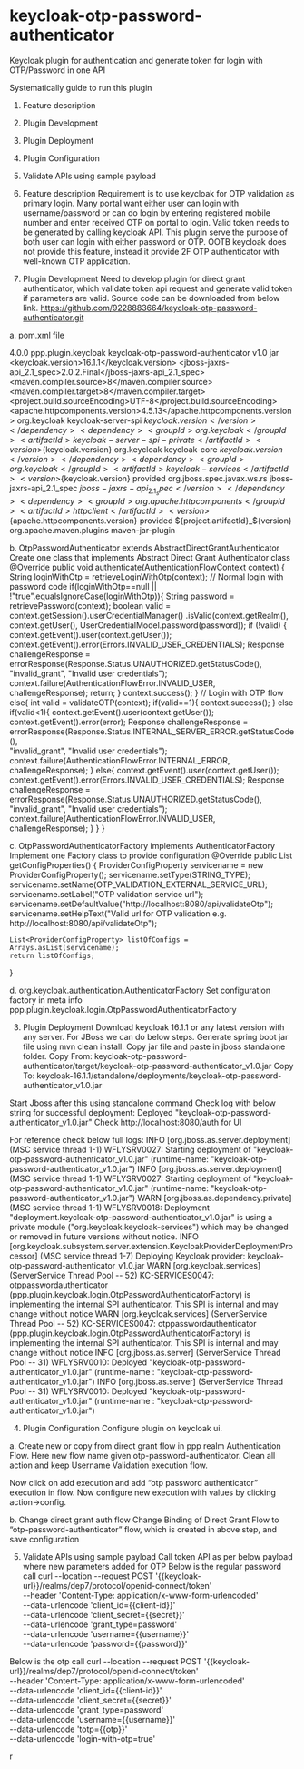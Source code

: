 # keycloak-otp-password-authenticator
Keycloak plugin for authentication and generate token for login with OTP/Password in one API

Systematically guide to run this plugin
1.	Feature description
2.	Plugin Development
3.	Plugin Deployment
4.	Plugin Configuration
5.	Validate APIs using sample payload

1.	Feature description
Requirement is to use keycloak for OTP validation as primary login. Many portal want either user can login with username/password or can do login by entering registered mobile number and enter received OTP on portal to login. Valid token needs to be generated by calling keycloak API. This plugin serve the purpose of both user can login with either password or OTP. OOTB keycloak does not provide this feature, instead it provide 2F OTP authenticator with well-known OTP application. 
2.	Plugin Development
Need to develop plugin for direct grant authenticator, which validate token api request and generate valid token if parameters are valid. Source code can be downloaded from below link.
https://github.com/9228883664/keycloak-otp-password-authenticator.git

a.	pom.xml file
<?xml version="1.0"?>
<project xsi:schemaLocation="http://maven.apache.org/POM/4.0.0 https://maven.apache.org/xsd/maven-4.0.0.xsd" xmlns="http://maven.apache.org/POM/4.0.0"
         xmlns:xsi="http://www.w3.org/2001/XMLSchema-instance">
    <modelVersion>4.0.0</modelVersion>
    <groupId>ppp.plugin.keycloak</groupId>
    <artifactId>keycloak-otp-password-authenticator</artifactId>
    <version>v1.0</version>
    <packaging>jar</packaging>
    <properties>
        <keycloak.version>16.1.1</keycloak.version>
        <jboss-jaxrs-api_2.1_spec>2.0.2.Final</jboss-jaxrs-api_2.1_spec>
        <maven.compiler.source>8</maven.compiler.source>
        <maven.compiler.target>8</maven.compiler.target>
        <project.build.sourceEncoding>UTF-8</project.build.sourceEncoding>
        <apache.httpcomponents.version>4.5.13</apache.httpcomponents.version>
    </properties>
    <dependencies>
        <dependency>
            <groupId>org.keycloak</groupId>
            <artifactId>keycloak-server-spi</artifactId>
            <version>${keycloak.version}</version>
        </dependency>
        <dependency>
            <groupId>org.keycloak</groupId>
            <artifactId>keycloak-server-spi-private</artifactId>
            <version>${keycloak.version}</version>
        </dependency>
        <dependency>
            <groupId>org.keycloak</groupId>
            <artifactId>keycloak-core</artifactId>
            <version>${keycloak.version}</version>
        </dependency>
        <dependency>
            <groupId>org.keycloak</groupId>
            <artifactId>keycloak-services</artifactId>
            <version>${keycloak.version}</version>
            <scope>provided</scope>
        </dependency>
        <dependency>
            <groupId>org.jboss.spec.javax.ws.rs</groupId>
            <artifactId>jboss-jaxrs-api_2.1_spec</artifactId>
            <version>${jboss-jaxrs-api_2.1_spec}</version>
        </dependency>
        <dependency>
            <groupId>org.apache.httpcomponents</groupId>
            <artifactId>httpclient</artifactId>
            <version>${apache.httpcomponents.version}</version>
            <scope>provided</scope>
        </dependency>
    </dependencies>
    <build>
        <finalName>${project.artifactId}_${version}</finalName>
        <plugins>
            <plugin>
                <groupId>org.apache.maven.plugins</groupId>
                <artifactId>maven-jar-plugin</artifactId>
                <configuration>
                    <archive>
                        <!-- This is required since we need to add the jboss module references
                            to the resulting jar -->
                        <manifestEntries>
                            <!-- Adding explicit dependencies to avoid class-loading issues at runtime -->
                            <Dependencies>
                                <![CDATA[org.keycloak.keycloak-core,org.keycloak.keycloak-services]]></Dependencies>
                        </manifestEntries>
                    </archive>
                </configuration>
            </plugin>
        </plugins>
    </build>
</project>

b.	OtpPasswordAuthenticator extends AbstractDirectGrantAuthenticator
Create one class that implements Abstract Direct Grant Authenticator class
@Override
public void authenticate(AuthenticationFlowContext context) {
    String loginWithOtp = retrieveLoginWithOtp(context);
    // Normal login with password code
    if(loginWithOtp==null || !"true".equalsIgnoreCase(loginWithOtp)){
        String password = retrievePassword(context);
        boolean valid = context.getSession().userCredentialManager()
		.isValid(context.getRealm(), context.getUser(), UserCredentialModel.password(password));
        if (!valid) {
            context.getEvent().user(context.getUser());
            context.getEvent().error(Errors.INVALID_USER_CREDENTIALS);
            Response challengeResponse = 
		errorResponse(Response.Status.UNAUTHORIZED.getStatusCode(), 
			"invalid_grant", "Invalid user credentials");
            context.failure(AuthenticationFlowError.INVALID_USER, challengeResponse);
            return;
        }
        context.success();
    }
    // Login with OTP flow
    else{
        int valid = validateOTP(context);
        if(valid==1){
            context.success();
        }
        else if(valid<1){
            context.getEvent().user(context.getUser());
            context.getEvent().error(error);
            Response challengeResponse = errorResponse(Response.Status.INTERNAL_SERVER_ERROR.getStatusCode(),   
				"invalid_grant", "Invalid user credentials");
            context.failure(AuthenticationFlowError.INTERNAL_ERROR, challengeResponse);
        }
        else{
            context.getEvent().user(context.getUser());
            context.getEvent().error(Errors.INVALID_USER_CREDENTIALS);
            Response challengeResponse = errorResponse(Response.Status.UNAUTHORIZED.getStatusCode(), 
			"invalid_grant", "Invalid user credentials");
            context.failure(AuthenticationFlowError.INVALID_USER, challengeResponse);
        }
    }
}


c.	OtpPasswordAuthenticatorFactory implements AuthenticatorFactory
Implement one Factory class to provide configuration 
@Override
public List<ProviderConfigProperty> getConfigProperties() {
    ProviderConfigProperty servicename = new ProviderConfigProperty();
    servicename.setType(STRING_TYPE);
    servicename.setName(OTP_VALIDATION_EXTERNAL_SERVICE_URL);
    servicename.setLabel("OTP validation service url");
    servicename.setDefaultValue("http://localhost:8080/api/validateOtp");
    servicename.setHelpText("Valid url for OTP validation e.g. http://localhost:8080/api/validateOtp");

    List<ProviderConfigProperty> listOfConfigs = Arrays.asList(servicename);
    return listOfConfigs;
}

d.	org.keycloak.authentication.AuthenticatorFactory
Set configuration factory in meta info
ppp.plugin.keycloak.login.OtpPasswordAuthenticatorFactory


3.	Plugin Deployment
Download keycloak 16.1.1 or any latest version with any server. For JBoss we can do below steps.
Generate spring boot jar file using mvn clean install. Copy jar file and paste in jboss standalone folder.
Copy From: keycloak-otp-password-authenticator/target/keycloak-otp-password-authenticator_v1.0.jar
Copy To: keycloak-16.1.1/standalone/deployments/keycloak-otp-password-authenticator_v1.0.jar

Start Jboss after this using standalone command 
Check log with below string for successful deployment: 
Deployed "keycloak-otp-password-authenticator_v1.0.jar"
Check http://localhost:8080/auth for UI

For reference check below full logs:
INFO  [org.jboss.as.server.deployment] (MSC service thread 1-1) WFLYSRV0027: Starting deployment of "keycloak-otp-password-authenticator_v1.0.jar" (runtime-name: "keycloak-otp-password-authenticator_v1.0.jar")
INFO  [org.jboss.as.server.deployment] (MSC service thread 1-1) WFLYSRV0027: Starting deployment of "keycloak-otp-password-authenticator_v1.0.jar" (runtime-name: "keycloak-otp-password-authenticator_v1.0.jar")
WARN  [org.jboss.as.dependency.private] (MSC service thread 1-1) WFLYSRV0018: Deployment "deployment.keycloak-otp-password-authenticator_v1.0.jar" is using a private module ("org.keycloak.keycloak-services") which may be changed or removed in future versions without notice.
INFO  [org.keycloak.subsystem.server.extension.KeycloakProviderDeploymentProcessor] (MSC service thread 1-7) Deploying Keycloak provider: keycloak-otp-password-authenticator_v1.0.jar
WARN  [org.keycloak.services] (ServerService Thread Pool -- 52) KC-SERVICES0047: otppasswordauthenticator (ppp.plugin.keycloak.login.OtpPasswordAuthenticatorFactory) is implementing the internal SPI authenticator. This SPI is internal and may change without notice
WARN  [org.keycloak.services] (ServerService Thread Pool -- 52) KC-SERVICES0047: otppasswordauthenticator (ppp.plugin.keycloak.login.OtpPasswordAuthenticatorFactory) is implementing the internal SPI authenticator. This SPI is internal and may change without notice
INFO  [org.jboss.as.server] (ServerService Thread Pool -- 31) WFLYSRV0010: Deployed "keycloak-otp-password-authenticator_v1.0.jar" (runtime-name : "keycloak-otp-password-authenticator_v1.0.jar")
INFO  [org.jboss.as.server] (ServerService Thread Pool -- 31) WFLYSRV0010: Deployed "keycloak-otp-password-authenticator_v1.0.jar" (runtime-name : "keycloak-otp-password-authenticator_v1.0.jar")


4.	Plugin Configuration
Configure plugin on keycloak ui.
 
 
 
a.	Create new or copy from direct grant flow in ppp realm Authentication Flow.
Here new flow name given otp-password-authenticator.
Clean all action and keep Username Validation execution flow.

Now click on add execution and add “otp password authenticator” execution in flow.
Now configure new execution with values by clicking action->config.

b.	Change direct grant auth flow
Change Binding of Direct Grant Flow to “otp-password-authenticator” flow, which is created in above step, and save configuration

5.	Validate APIs using sample payload
Call token API as per below payload where new parameters added for OTP
Below is the regular password call
curl --location --request POST '{{keycloak-url}}/realms/dep7/protocol/openid-connect/token' \
--header 'Content-Type: application/x-www-form-urlencoded' \
--data-urlencode 'client_id={{client-id}}' \
--data-urlencode 'client_secret={{secret}}' \
--data-urlencode 'grant_type=password' \
--data-urlencode 'username={{username}}' \
--data-urlencode 'password={{password}}'

Below is the otp call
curl --location --request POST '{{keycloak-url}}/realms/dep7/protocol/openid-connect/token' \
--header 'Content-Type: application/x-www-form-urlencoded' \
--data-urlencode 'client_id={{client-id}}' \
--data-urlencode 'client_secret={{secret}}' \
--data-urlencode 'grant_type=password' \
--data-urlencode 'username={{username}}' \
--data-urlencode 'totp={{otp}}' \
--data-urlencode 'login-with-otp=true'

r




